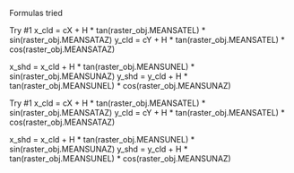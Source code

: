 Formulas tried

Try #1
x_cld = cX + H * tan(raster_obj.MEANSATEL) * sin(raster_obj.MEANSATAZ)
y_cld = cY + H * tan(raster_obj.MEANSATEL) * cos(raster_obj.MEANSATAZ)

x_shd = x_cld + H * tan(raster_obj.MEANSUNEL) * sin(raster_obj.MEANSUNAZ)
y_shd = y_cld + H * tan(raster_obj.MEANSUNEL) * cos(raster_obj.MEANSUNAZ)

Try #1
x_cld = cX + H * tan(raster_obj.MEANSATEL) * sin(raster_obj.MEANSATAZ)
y_cld = cY + H * tan(raster_obj.MEANSATEL) * cos(raster_obj.MEANSATAZ)

x_shd = x_cld + H * tan(raster_obj.MEANSUNEL) * sin(raster_obj.MEANSUNAZ)
y_shd = y_cld + H * tan(raster_obj.MEANSUNEL) * cos(raster_obj.MEANSUNAZ)